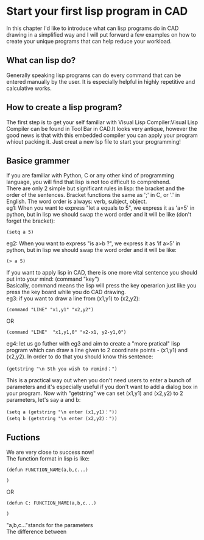 
# Start your first lisp program in CAD
In this chapter I'd like to introduce what can lisp programs do in CAD drawing in a simplified way and I will put forward a few examples on how to create your unique programs that can help reduce your workload.
## What can lisp do?
Generally speaking lisp programs can do every command that can be entered manually by the user. It is especially helpful in highly repetitive and calculative works.
## How to create a lisp program?
The first step is to get your self familiar with Visual Lisp Compiler:Visual Lisp Compiler can be found in Tool Bar in CAD.It looks very antique, however the good news is that with this embedded compiler you can apply your program whiout packing it. Just creat a new lsp file to start your programming! 
## Basice grammer
If you are familiar with Python, C or any other kind of programming language, you will find that lisp is not too difficult to comprehend.  
There are only 2 simple but significant rules in lisp: the bracket and the order of the sentences.  Bracket functions the same as ';' in C, or '.' in English. The word order is always: verb, subject, object.  
eg1: When you want to express "let a equals to 5", we express it as 'a=5' in python, but in lisp we should swap the word order and it will be like (don't forget the bracket):
```
(setq a 5) 
```
eg2: When you want to express "is a>b ?", we express it as 'if a>5' in python, but in lisp we should swap the word order and it will be like:  
```
(> a 5)  
```
If you want to apply lisp in CAD, there is one more vital sentence you should put into your mind: (command "key")  
Basically, command means the lisp will press the key operarion just like you press the key board while you do CAD drawing.  
eg3: if you want to draw a line from (x1,y1) to (x2,y2):  
```
(command "LINE" "x1,y1" "x2,y2")  
```
OR  
```
(command "LINE"  "x1,y1,0" "x2-x1, y2-y1,0")  
```
eg4: let us go futher with eg3 and aim to create a "more pratical" lisp program which can draw a line given to 2 coordinate points - (x1,y1) and (x2,y2). In order to do that you should know this sentence:
```
(getstring "\n Sth you wish to remind：")
```
This is a practical way out when you don't need users to enter a bunch of parameters and it's especially useful if you don't want to add a dialog box in your program. Now with "getstring" we can set (x1,y1) and (x2,y2) to 2 parameters, let's say a and b:  
```
(setq a (getstring "\n enter (x1,y1)："))
(setq b (getstring "\n enter (x2,y2)："))
```
## Fuctions
We are very close to success now!  
The function format in lisp is like:  
```
(defun FUNCTION_NAME(a,b,c...)

)
```
OR
```
(defun C: FUNCTION_NAME(a,b,c...)

)
```
"a,b,c..."stands for the parameters  
The difference between 



